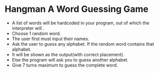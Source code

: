 # Hangman A Word Guessing Game

* A list of words will be hardcoded in your program, out of which the interpreter will .
* Choose 1 random word.
* The user first must input their names.
* Ask the user to guess any alphabet. If the random word contains that alphabet.
* It will be shown as the output(with correct placement).
* Else the program will ask you to guess another alphabet.
* Give 7 turns maximum to guess the complete word.
